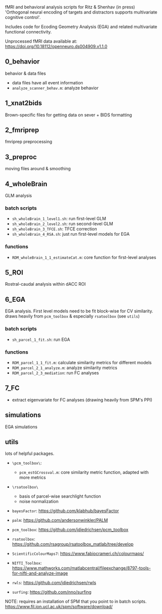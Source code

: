 fMRI and behavioral analysis scripts for Ritz & Shenhav (in press) 'Orthogonal neural encoding of targets and distractors supports multivariate cognitive control'.

Includes code for Ecoding Geometry Analysis (EGA) and related multivariate functional connectivity.

Unprocessed fMRI data available at: https://doi.org/10.18112/openneuro.ds004909.v1.1.0


## 0_behavior

behavior & data files
- data files have all event information 
- `analyze_scanner_behav.m`: analyze behavior


## 1_xnat2bids

Brown-specific files for getting data on sever + BIDS formatting


## 2_fmriprep

fmriprep preprocessing


## 3_preproc

moving files around & smoothing


## 4_wholeBrain

GLM analysis

### batch scripts
- `sh_wholeBrain_1_level1.sh`: run first-level GLM
- `sh_wholeBrain_2_level2.sh`: run second-level GLM
- `sh_wholeBrain_3_TFCE.sh`: TFCE correction
- `sh_wholeBrain_4_RSA.sh`: just run first-level models for EGA 

### functions
- `RDM_wholeBrain_1_1_estimateCat.m`: core function for first-level analyses


## 5_ROI

Rostral-caudal analysis within dACC ROI


## 6_EGA

EGA analysis. First level models need to be fit block-wise for CV similarity.
draws heavily from `pcm_toolbox` & especially `rsatoolbox` (see `utils`)

### batch scripts
- `sh_parcel_1_fit.sh`: run EGA

### functions
- `RDM_parcel_1_1_fit.m`: calculate similarity metrics for different models
- `RDM_parcel_2_1_analyze.m`: analyze similarity metrics
- `RDM_parcel_2_3_mediation`: run FC analyses



## 7_FC

- extract eigenvariate for FC analyses (drawing heavily from SPM's PPI)


## simulations

EGA simulations



## utils

lots of helpful packages.

- `\pcm_toolbox\`: 
	- `pcm_estGCrossval.m`: core similarity metric function, adapted with more metrics

- `\rsatoolbox\`
	- basis of parcel-wise searchlight function
	- noise normalization



- `bayesFactor`: https://github.com/klabhub/bayesFactor
- `palm`: https://github.com/andersonwinkler/PALM
- `pcm_toolbox`: https://github.com/jdiedrichsen/pcm_toolbox
- `rsatoolbox`: https://github.com/rsagroup/rsatoolbox_matlab/tree/develop
- `ScientificColourMaps7`: https://www.fabiocrameri.ch/colourmaps/
- `NIfTI_Toolbox`: https://www.mathworks.com/matlabcentral/fileexchange/8797-tools-for-nifti-and-analyze-image
- `rwls`: https://github.com/jdiedrichsen/rwls
- `surfing`: https://github.com/nno/surfing


NOTE: requires an installation of SPM that you point to in batch scripts.
https://www.fil.ion.ucl.ac.uk/spm/software/download/

